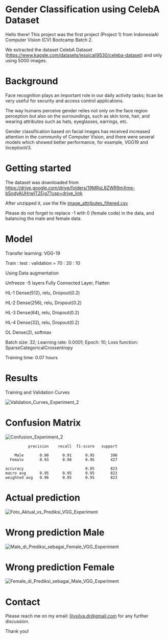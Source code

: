 # Gender Classification using CelebA Dataset

Hello there!
This project was the first project (Project 1) from IndonesiaAI Computer Vision (CV) Bootcamp Batch 2.

We extracted the dataset CelebA Dataset (https://www.kaggle.com/datasets/jessicali9530/celeba-dataset) and only using 5000 images.

# Background
Face recognition plays an important role in our daily activity tasks; itcan be very useful for security and access control applications. 

The way humans perceive gender relies not only on the face region perception but also on the surroundings, such as skin tone, hair, and wearing attributes such as hats, eyeglasses, earrings, etc. 

Gender classification based on facial images has received increased attention in the community of Computer Vision, and there were several models which showed better performance, for example, VGG19 and InceptionV3. 

# Getting started
The dataset was downloaded from https://drive.google.com/drive/folders/19MRsL8ZWR9mXme-bSodyAUHrwIT2Eig7?usp=drive_link

After unzipped it, use the file [image_attributes_filtered.csv](https://github.com/LSardiani/Gender_Classification/files/12063725/image_attributes_filtered.csv)

Please do not forget to replace -1 with 0 (female code) in the data, and balancing the male and female data.

# Model

Transfer learning: VGG-19

Train : test : validation = 70 : 20 : 10 


Using Data augmentation

Unfreeze -5 layers Fully Connected Layer, Flatten

HL-1 Dense(512), relu, Dropout(0.2)

HL-2 Dense(256), relu, Dropout(0.2)

HL-3 Dense(64), relu, Dropout(0.2)

HL-4 Dense(32), relu, Dropout(0.2)

OL   Dense(2), softmax

Batch size: 32; Learning rate: 0.0001; Epoch: 10; Loss function: SparseCategoricalCrossentropy

Training time: 0.07 hours

# Results

Training and Validation Curves

![Validation_Curves_Experiment_2](https://github.com/LSardiani/Gender_Classification/assets/135226112/28f03ccc-c970-4205-aa2a-9d5225a2ca9a)

# Confusion Matrix
![Confusion_Experiment_2](https://github.com/LSardiani/Gender_Classification/assets/135226112/e2cef604-d252-455d-a160-f15c588279dd)

              precision    recall  f1-score   support

        Male       0.98      0.91      0.95       396
      Female       0.93      0.98      0.95       427

    accuracy                           0.95       823
    macro avg      0.95      0.95      0.95       823
    weighted avg   0.96      0.95      0.95       823

# Actual prediction
![Foto_Aktual_vs_Prediksi_VGG_Experiment](https://github.com/LSardiani/Gender_Classification/assets/135226112/a837525b-d23d-4cc7-a28e-8467936b1844)

# Wrong prediction Male
![Male_di_Prediksi_sebagai_Female_VGG_Experiment](https://github.com/LSardiani/Gender_Classification/assets/135226112/f8220b35-d791-428e-a93a-0f5df15f8ab9)

# Wrong prediction Female
![Female_di_Prediksi_sebagai_Male_VGG_Experiment](https://github.com/LSardiani/Gender_Classification/assets/135226112/c7ed19c1-f4fb-4bb4-9f26-01ed8cc19a3c)

# Contact
Please reach me on my email: lilysilva.dr@gmail.com for any further discussion.

Thank you!
